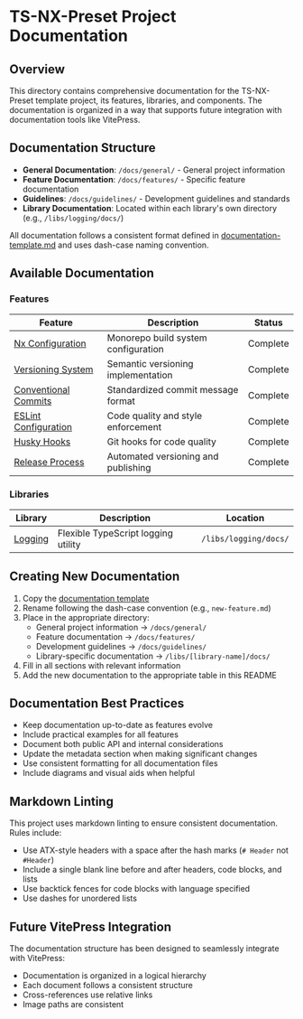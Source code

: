 # TS-NX-Preset Project Documentation

## Overview

This directory contains comprehensive documentation for the TS-NX-Preset template project, its features, libraries, and components. The documentation is organized in a way that supports future integration with documentation tools like VitePress.

## Documentation Structure

- **General Documentation**: `/docs/general/` - General project information
- **Feature Documentation**: `/docs/features/` - Specific feature documentation
- **Guidelines**: `/docs/guidelines/` - Development guidelines and standards
- **Library Documentation**: Located within each library's own directory (e.g., `/libs/logging/docs/`)

All documentation follows a consistent format defined in [documentation-template.md](./documentation-template.md) and uses dash-case naming convention.

## Available Documentation

### Features

| Feature                                                    | Description                         | Status   |
| ---------------------------------------------------------- | ----------------------------------- | -------- |
| [Nx Configuration](./features/nx-configuration.md)         | Monorepo build system configuration | Complete |
| [Versioning System](./features/versioning.md)              | Semantic versioning implementation  | Complete |
| [Conventional Commits](./features/conventional-commits.md) | Standardized commit message format  | Complete |
| [ESLint Configuration](./features/eslint-configuration.md) | Code quality and style enforcement  | Complete |
| [Husky Hooks](./features/husky-hooks.md)                   | Git hooks for code quality          | Complete |
| [Release Process](./features/releases.md)                  | Automated versioning and publishing | Complete |

### Libraries

| Library                                            | Description                         | Location              |
| -------------------------------------------------- | ----------------------------------- | --------------------- |
| [Logging](../libs/logging/docs/logging-library.md) | Flexible TypeScript logging utility | `/libs/logging/docs/` |

## Creating New Documentation

1. Copy the [documentation template](./documentation-template.md)
2. Rename following the dash-case convention (e.g., `new-feature.md`)
3. Place in the appropriate directory:
   - General project information → `/docs/general/`
   - Feature documentation → `/docs/features/`
   - Development guidelines → `/docs/guidelines/`
   - Library-specific documentation → `/libs/[library-name]/docs/`
4. Fill in all sections with relevant information
5. Add the new documentation to the appropriate table in this README

## Documentation Best Practices

- Keep documentation up-to-date as features evolve
- Include practical examples for all features
- Document both public API and internal considerations
- Update the metadata section when making significant changes
- Use consistent formatting for all documentation files
- Include diagrams and visual aids when helpful

## Markdown Linting

This project uses markdown linting to ensure consistent documentation. Rules include:

- Use ATX-style headers with a space after the hash marks (`# Header` not `#Header`)
- Include a single blank line before and after headers, code blocks, and lists
- Use backtick fences for code blocks with language specified
- Use dashes for unordered lists

## Future VitePress Integration

The documentation structure has been designed to seamlessly integrate with VitePress:

- Documentation is organized in a logical hierarchy
- Each document follows a consistent structure
- Cross-references use relative links
- Image paths are consistent
